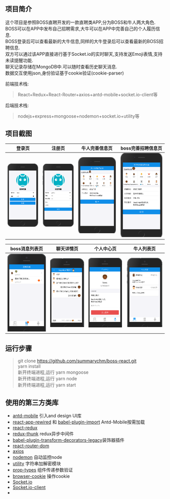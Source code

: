 
## 项目简介
这个项目是参照BOSS直聘开发的一款直聘类APP,分为BOSS和牛人两大角色.  
BOSS可以在APP中发布自己招聘需求,大牛可以在APP中完善自己的个人履历信息.  
BOSS登录后可以查看最新的大牛信息,同样的大牛登录后可以查看最新的BOSS招聘信息.  
双方可以通过该APP直接进行基于Socket.io的实时聊天,支持发送Emoji表情,支持未读提醒功能.  
聊天记录存储在MongoDB中.可以随时查看历史聊天消息.  
数据交互使用json,身份验证基于cookie验证(cookie-parser)

前端技术栈:  
> React+Redux+React-Router+axios+antd-mobile+socket.io-client等  

后端技术栈:   
> nodejs+express+mongoose+nodemon+socket.io+utility等



## 项目截图
登录页 | 注册页 | 牛人完善信息页 | boss完善招聘信息页
---- | ---| ---| ---
![登录页](./public/asset/01.登录页.png) | ![注册页](./public/asset/02.注册页.png)| ![牛人完善个人信息](./public/asset/03.牛人完善个人信息.png)| ![boss完善招聘信息](./public/asset/04.boss完善招聘信息.png)

boss消息列表页 | 聊天详情页 | 个人中心页 | 牛人列表页
---- | ---| ---| ---
![boss消息列表页](./public/asset/05.boss消息列表页.png) | ![聊天详情页](./public/asset/06.聊天详情页.png)| ![个人中心页](./public/asset/07.个人中心页.png)| ![牛人列表页](./public/asset/08.牛人列表页.png)


## 运行步骤
> git clone https://github.com/summarychm/boss-react.git  
> yarn install  
> 新开终端进程,运行 yarn mongoose  
> 新开终端进程,运行 yarn node  
> 新开终端进程,运行 yarn start  


## 使用的第三方类库
* [antd-mobile](https://github.com/ant-design/ant-design-mobile/) 引入and design UI库
* [react-app-rewired](https://github.com/timarney/react-app-rewired) 和 [babel-plugin-import](https://github.com/ant-design/babel-plugin-import) Antd-Mobile按需加载
* [react-redux](https://github.com/reactjs/react-redux) 
* [redux-thunk](https://github.com/gaearon/redux-thunk) redux异步中间件
* [babel-plugin-transform-decorators-legacy](https://github.com/loganfsmyth/babel-plugin-transform-decorators-legacy)装饰器插件
* [react-router-dom](https://github.com/ReactTraining/react-router/)
* [axios](https://github.com/axios/axios)
* [nodemon](https://github.com/remy/nodemon) 自动监控node
* [utility](https://github.com/node-modules/utility) 字符串加解密模块
* [prop-types](https://github.com/facebook/prop-types) 组件传递参数验证
* [browser-cookie](https://github.com/voltace/browser-cookies) 操作cookie
* [Socket.io](https://github.com/socketio/socket.io) 
* [Socket.io-client](https://github.com/socketio/socket.io-client)
* []()



